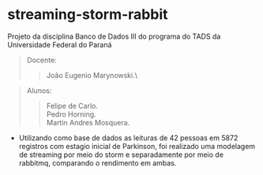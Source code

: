 # streaming-storm-rabbit
Projeto da disciplina Banco de Dados III do programa do TADS da Universidade Federal do Paraná
>Docente: 
>> João Eugenio Marynowski.\

>Alunos:
>> Felipe de Carlo. \
>> Pedro Horning. \
>> Martin Andres Mosquera. 


- Utilizando como base de dados as leituras de 42 pessoas em 5872 registros com estagio inicial de Parkinson, foi realizado uma modelagem de streaming por meio do storm e separadamente por meio de rabbitmq, comparando o rendimento em ambas.
